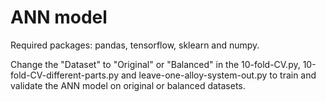 # ANN model

Required packages: pandas, tensorflow, sklearn and numpy.

Change the "Dataset" to "Original" or "Balanced" in the 10-fold-CV.py, 10-fold-CV-different-parts.py and leave-one-alloy-system-out.py to train and validate the ANN model on original or balanced datasets.